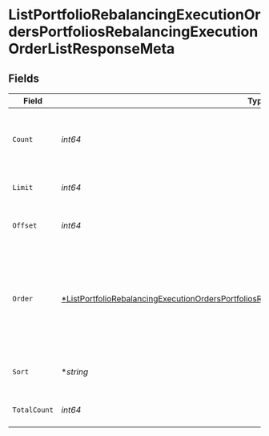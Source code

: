 # ListPortfolioRebalancingExecutionOrdersPortfoliosRebalancingExecutionOrderListResponseMeta


## Fields

| Field                                                                                                                                                                                                                          | Type                                                                                                                                                                                                                           | Required                                                                                                                                                                                                                       | Description                                                                                                                                                                                                                    |
| ------------------------------------------------------------------------------------------------------------------------------------------------------------------------------------------------------------------------------ | ------------------------------------------------------------------------------------------------------------------------------------------------------------------------------------------------------------------------------ | ------------------------------------------------------------------------------------------------------------------------------------------------------------------------------------------------------------------------------ | ------------------------------------------------------------------------------------------------------------------------------------------------------------------------------------------------------------------------------ |
| `Count`                                                                                                                                                                                                                        | *int64*                                                                                                                                                                                                                        | :heavy_check_mark:                                                                                                                                                                                                             | Count of the resources returned in the response.                                                                                                                                                                               |
| `Limit`                                                                                                                                                                                                                        | *int64*                                                                                                                                                                                                                        | :heavy_check_mark:                                                                                                                                                                                                             | Total limit of the response.                                                                                                                                                                                                   |
| `Offset`                                                                                                                                                                                                                       | *int64*                                                                                                                                                                                                                        | :heavy_check_mark:                                                                                                                                                                                                             | Amount of resource to offset in the response.                                                                                                                                                                                  |
| `Order`                                                                                                                                                                                                                        | [*ListPortfolioRebalancingExecutionOrdersPortfoliosRebalancingExecutionOrderListResponseMetaOrder](../../models/operations/listportfoliorebalancingexecutionordersportfoliosrebalancingexecutionorderlistresponsemetaorder.md) | :heavy_minus_sign:                                                                                                                                                                                                             | The ordering of the response.<br/>* ASC - Ascending order<br/>* DESC - Descending order                                                                                                                                        |
| `Sort`                                                                                                                                                                                                                         | **string*                                                                                                                                                                                                                      | :heavy_minus_sign:                                                                                                                                                                                                             | The field that the list is sorted by.                                                                                                                                                                                          |
| `TotalCount`                                                                                                                                                                                                                   | *int64*                                                                                                                                                                                                                        | :heavy_check_mark:                                                                                                                                                                                                             | Total count of all the resources.                                                                                                                                                                                              |